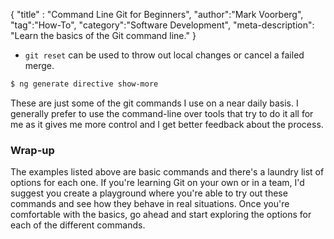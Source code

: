{
"title" : "Command Line Git for Beginners",
"author":"Mark Voorberg",
"tag":"How-To",
"category":"Software Development",
"meta-description": "Learn the basics of the Git command line."
}



* `git reset` can be used to throw out local changes or cancel a failed merge.
```bash
$ ng generate directive show-more
```

These are just some of the git commands I use on a near daily basis. I generally prefer to use the command-line over tools that try to do it all for me as it gives me more control and I get better feedback about the process. 

### Wrap-up
The examples listed above are basic commands and there's a laundry list of options for each one. If you're learning Git on your own or in a team, I'd suggest you create a playground where you're able to try out these commands and see how they behave in real situations. Once you're comfortable with the basics, go ahead and start exploring the options for each of the different commands.
